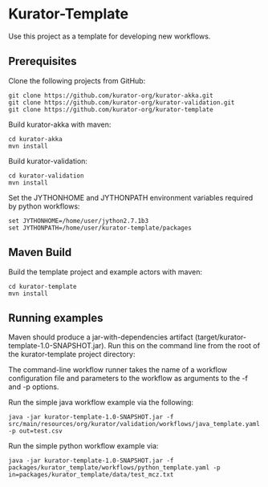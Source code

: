 Kurator-Template
==================

Use this project as a template for developing new workflows.

Prerequisites
-------------

Clone the following projects from GitHub:

    git clone https://github.com/kurator-org/kurator-akka.git
    git clone https://github.com/kurator-org/kurator-validation.git
    git clone https://github.com/kurator-org/kurator-template

Build kurator-akka with maven:

    cd kurator-akka
    mvn install

Build kurator-validation:

    cd kurator-validation
    mvn install

Set the JYTHONHOME and JYTHONPATH environment variables required by python workflows:

    set JYTHONHOME=/home/user/jython2.7.1b3
    set JYTHONPATH=/home/user/kurator-template/packages

Maven Build
-----------

Build the template project and example actors with maven:

    cd kurator-template
    mvn install

Running examples
----------------

Maven should produce a jar-with-dependencies artifact (target/kurator-template-1.0-SNAPSHOT.jar). Run this on the command line from the root of the kurator-template project directory:

The command-line workflow runner takes the name of a workflow configuration file and parameters to the workflow as arguments to the -f and -p options.

Run the simple java workflow example via the following:

    java -jar kurator-template-1.0-SNAPSHOT.jar -f src/main/resources/org/kurator/validation/workflows/java_template.yaml -p out=test.csv

Run the simple python workflow example via:

    java -jar kurator-template-1.0-SNAPSHOT.jar -f packages/kurator_template/workflows/python_template.yaml -p in=packages/kurator_template/data/test_mcz.txt